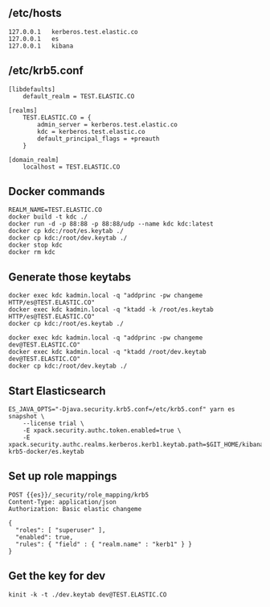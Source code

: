 /etc/hosts
--------
```
127.0.0.1	kerberos.test.elastic.co
127.0.0.1	es
127.0.0.1	kibana
```

/etc/krb5.conf
--------
```
[libdefaults]
	default_realm = TEST.ELASTIC.CO

[realms]
	TEST.ELASTIC.CO = {
		admin_server = kerberos.test.elastic.co
		kdc = kerberos.test.elastic.co
		default_principal_flags = +preauth
	}

[domain_realm]
	localhost = TEST.ELASTIC.CO
```

Docker commands
--------
```
REALM_NAME=TEST.ELASTIC.CO
docker build -t kdc ./
docker run -d -p 88:88 -p 88:88/udp --name kdc kdc:latest
docker cp kdc:/root/es.keytab ./
docker cp kdc:/root/dev.keytab ./
docker stop kdc
docker rm kdc
```


Generate those keytabs
--------
```
docker exec kdc kadmin.local -q "addprinc -pw changeme HTTP/es@TEST.ELASTIC.CO"
docker exec kdc kadmin.local -q "ktadd -k /root/es.keytab HTTP/es@TEST.ELASTIC.CO"
docker cp kdc:/root/es.keytab ./

docker exec kdc kadmin.local -q "addprinc -pw changeme dev@TEST.ELASTIC.CO"
docker exec kdc kadmin.local -q "ktadd /root/dev.keytab dev@TEST.ELASTIC.CO"
docker cp kdc:/root/dev.keytab ./
```

Start Elasticsearch
---------
```
ES_JAVA_OPTS="-Djava.security.krb5.conf=/etc/krb5.conf" yarn es snapshot \
    --license trial \
    -E xpack.security.authc.token.enabled=true \
    -E xpack.security.authc.realms.kerberos.kerb1.keytab.path=$GIT_HOME/kibana-krb5-docker/es.keytab
```

Set up role mappings
---------
```
POST {{es}}/_security/role_mapping/krb5
Content-Type: application/json
Authorization: Basic elastic changeme

{
  "roles": [ "superuser" ],
  "enabled": true,
  "rules": { "field" : { "realm.name" : "kerb1" } }
}
```

Get the key for dev
---------
```
kinit -k -t ./dev.keytab dev@TEST.ELASTIC.CO 
```

